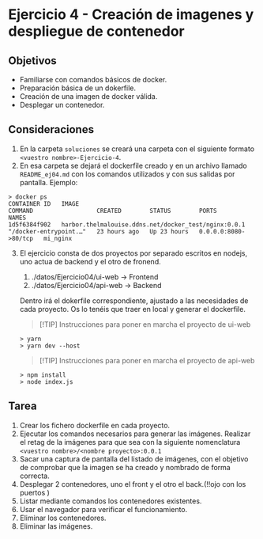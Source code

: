 # Ejercicio 4 - Creación de imagenes y despliegue de contenedor
## Objetivos
- Familiarse con comandos básicos de docker.
- Preparación básica de un dokerfile.
- Creación de una imagen de docker válida.
- Desplegar un contenedor.

## Consideraciones
 1. En la carpeta `soluciones` se creará una carpeta con el siguiente formato  `<vuestro nombre>-Ejercicio-4`.
 2. En esa carpeta se dejará el dockerfile creado y en un archivo llamado `README_ej04.md` con los comandos utilizados y con sus salidas por pantalla. Ejemplo:
 ``` 
 > docker ps
 CONTAINER ID   IMAGE                                                  COMMAND                  CREATED        STATUS        PORTS                  NAMES
 1d5f6384f902   harbor.thelmalouise.ddns.net/docker_test/nginx:0.0.1   "/docker-entrypoint.…"   23 hours ago   Up 23 hours   0.0.0.0:8080->80/tcp   mi_nginx
 
 ```
 3. El ejercicio consta de dos proyectos por separado escritos en nodejs, uno actua de backend y el otro de fronend.
    
    1. ./datos/Ejercicio04/ui-web  -> Frontend
    1. ./datos/Ejercicio04/api-web -> Backend
    
    Dentro irá el dokerfile correspondiente, ajustado a las necesidades de cada proyecto. Os lo tenéis que traer en local y generar el dockerfile.
    >[!TIP] Instrucciones para poner en marcha el proyecto de ui-web
    ```
    > yarn
    > yarn dev --host
     ```
    >[!TIP] Instrucciones para poner en marcha el proyecto de api-web
    ```
    > npm install
    > node index.js
     ```

## Tarea
 1. Crear los fichero dockerfile en cada proyecto.
 2. Ejecutar los comandos necesarios para generar las imágenes.
 Realizar el retag de la imágenes para que sea con la siguiente nomenclatura `<vuestro nombre>/<nombre proyecto>:0.0.1`
 3. Sacar una captura de pantalla del listado de imágenes, con el objetivo de comprobar que la imagen se ha creado y nombrado de forma correcta.
 4. Desplegar 2 contenedores, uno el front y el otro el back.(!!ojo con los puertos )
 5. Listar mediante comandos los contenedores existentes.
 6. Usar el navegador para verificar el funcionamiento.
 7. Eliminar los contenedores.
 8. Eliminar las imágenes.

